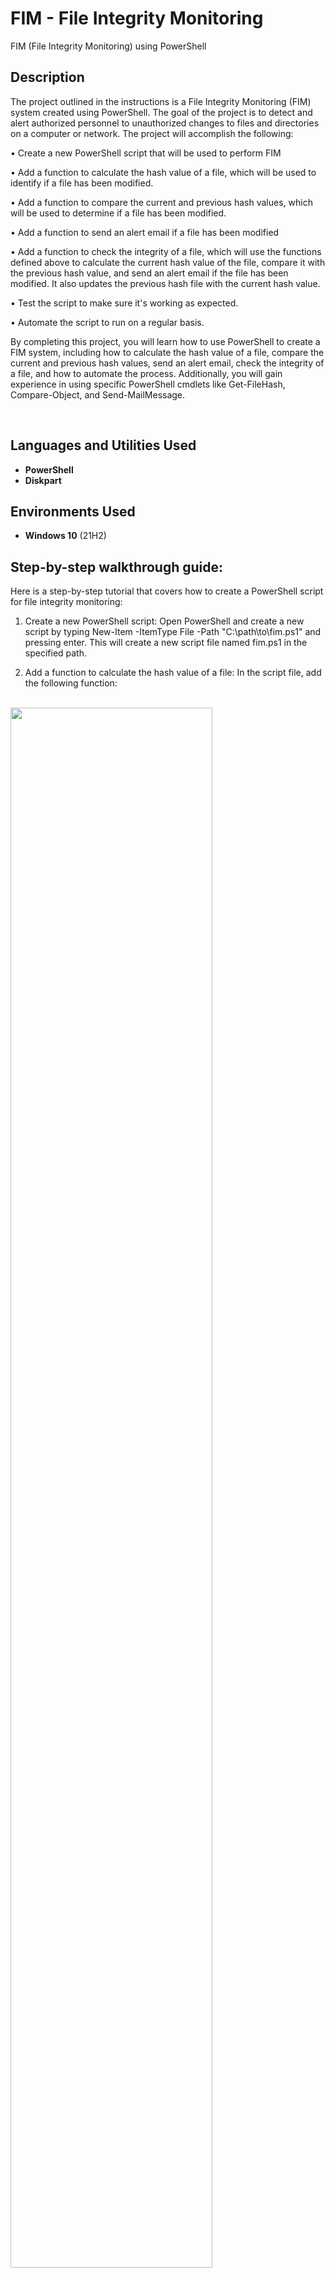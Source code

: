 <h1>FIM - File Integrity Monitoring</h1>

 FIM (File Integrity Monitoring) using PowerShell

<h2>Description</h2>
The project outlined in the instructions is a File Integrity Monitoring (FIM) system created using PowerShell. The goal of the project is to detect and alert authorized personnel to unauthorized changes to files and directories on a computer or network. The project will accomplish the following:

•	Create a new PowerShell script that will be used to perform FIM

•	Add a function to calculate the hash value of a file, which will be used to identify if a file has been modified.

•	Add a function to compare the current and previous hash values, which will be used to determine if a file has been modified.

•	Add a function to send an alert email if a file has been modified

•	Add a function to check the integrity of a file, which will use the functions defined above to calculate the current hash value of the file, compare it with the previous hash value, and send an alert email if the file has been modified. It also updates the previous hash file with the current hash value.

•	Test the script to make sure it's working as expected.

•	Automate the script to run on a regular basis.

By completing this project, you will learn how to use PowerShell to create a FIM system, including how to calculate the hash value of a file, compare the current and previous hash values, send an alert email, check the integrity of a file, and how to automate the process. Additionally, you will gain experience in using specific PowerShell cmdlets like Get-FileHash, Compare-Object, and Send-MailMessage.

<br />


<h2>Languages and Utilities Used</h2>

- <b>PowerShell</b> 
- <b>Diskpart</b>

<h2>Environments Used </h2>

- <b>Windows 10</b> (21H2)

<h2>Step-by-step walkthrough guide:</h2>

<p align="left">

Here is a step-by-step tutorial that covers how to create a PowerShell script for file integrity monitoring:

1.	Create a new PowerShell script: Open PowerShell and create a new script by typing New-Item -ItemType File -Path "C:\path\to\fim.ps1" and pressing enter. This will create a new script file named fim.ps1 in the specified path.

2.	Add a function to calculate the hash value of a file: In the script file, add the following function:
 <br/>
<img src="https://i.imgur.com/JtcxWcU.jpg" height="80%" width="80%"/>
<br />
<br />
This function takes in a file path as a parameter and uses the Get-FileHash cmdlet to calculate the hash value of the file. It then stores the value in a variable and returns it.
<br />
<br />
3.	Add a function to compare the current and previous hash values: In the script file, add the following function:
  <br/>
<img src="https://i.imgur.com/FKMOt9W.jpg" height="80%" width="80%"/>
 <br />
<br />
This function takes in the current and previous hash values as parameters and uses the Compare-Object cmdlet to compare them. It then stores the result in a variable and returns it.
<br />
<br />
4.	Add a function to send an alert email: In the script file, add the following function:
 <br/>
<img src="https://imgur.com/9whBdfl.jpg" height="80%" width="80%"/>
<br />
<br />
This function takes in the file path as a parameter and uses the Send-MailMessage cmdlet to send an email alert to the specified email address.
<br />
<br />
5.	Add a function to check the integrity of a file: In the script file, add the following function:
 <br/>
<img src="https://i.imgur.com/7AxPdj1.jpg" height="80%" width="80%"/>
<br />
<br />
This function takes in the file path and the previous hash file path as parameters. It then uses the functions defined in steps 2 and 3 to calculate the current hash value of the file, compare it with the previous hash value, and send an alert email if the file has been modified. It also updates the previous hash file with the current hash value.
<br />
<br />
6.	Test the script: Before using the script on a regular basis, you should test it first to make sure it's working as expected. To do this, you can use the Check-FileIntegrity function and pass in the path to a test file and a test previous hash file. For example, you can use the following command:
  <br/>
<img src="https://imgur.com/RylZzZ9.jpg" height="80%" width="80%"/>
<br />
<br />
This will run the function and check the integrity of the test file. If the file has been modified, it will send an alert email and update the test’s previous hash file with the current hash value.
<br />
<br />
7.	Automate the script: Once you've confirmed that the script is working as expected, you can automate it to run on a regular basis. You can use the Windows Task Scheduler to schedule the script to run at specific intervals. For example, you can schedule it to run daily at a specific time.
<br />
<br />
8.	Using Get-ChildItem cmdlet to check all files in a directory: To check all files in a directory and all of its subdirectories, you can use the Get-ChildItem cmdlet to get all the files in a specific directory, and then use a loop to iterate over each file and check its integrity using the Check-FileIntegrity function. For example, you can use the following command:
  <br/>
<img src="https://imgur.com/oDvaq5q.jpg" height="80%" width="80%"/>
<br />
<br />
This command gets all the files in the specified directory and its subdirectories and then iterates over each file, running the Check-FileIntegrity function on each file.
<br />
<br />
Keep in mind that you should use the appropriate path for your environment and also, this is just one way to create a file integrity monitoring system using PowerShell.
  <br/>

</p>

<!--
 ```diff
- text in red
+ text in green
! text in orange
# text in gray
@@ text in purple (and bold)@@
```
--!>
